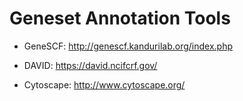 # Geneset Annotation Tools

* GeneSCF: http://genescf.kandurilab.org/index.php

* DAVID: https://david.ncifcrf.gov/

* Cytoscape: http://www.cytoscape.org/



